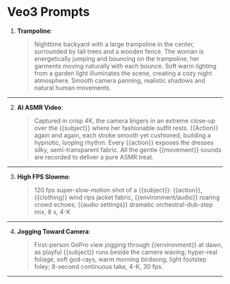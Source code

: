 # Veo3 Prompts

1. **Trampoline**:
   >Nighttime backyard with a large trampoline in the center, surrounded by tall trees and a wooden fence. The woman is energetically jumping and bouncing on the trampoline, her garments moving naturally with each bounce. Soft warm lighting from a garden light illuminates the scene, creating a cozy night atmosphere. Smooth camera panning, realistic shadows and natural human movements.

---

2. **AI ASMR Video**:
   >Captured in crisp 4K, the camera lingers in an extreme close-up over the {{subject}} where her fashionable outfit rests. {{Action}} again and again, each stroke smooth yet cushioned, building a hypnotic, looping rhythm. Every {{action}} exposes the dresses silky, semi-transparent fabric. All the gentle {{movement}} sounds are recorded to deliver a pure ASMR treat.

---

3. **High FPS Slowmo**:
   >120 fps super-slow-motion shot of a {{subject}}: {{action}}, {{clothing}} wind rips jacket fabric, {{environment/audio}} roaring crowd echoes; {{audio settings}} dramatic orchestral-dub-step mix, 8 s, 4-K

---

4. **Jogging Toward Camera**:
   >First-person GoPro view jogging through {{environment}} at dawn, as playful {{subject}} runs beside the camera waving; hyper-real foliage, soft god-rays, warm morning birdsong, light footstep foley; 8-second continuous take, 4-K, 30 fps.

---
